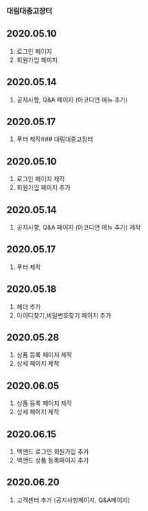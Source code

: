 ### 대림대중고장터
## 2020.05.10
1. 로그인 페이지
2. 회원가입 페이지

## 2020.05.14
1. 공지사항, Q&A 페이지 (아코디언 메뉴 추가)

## 2020.05.17
1. 푸터 제작### 대림대중고장터
## 2020.05.10
1. 로그인 페이지 제작
2. 회원가입 페이지 추가

## 2020.05.14
1. 공지사항, Q&A 페이지 (아코디언 메뉴 추가) 제작

## 2020.05.17
1. 푸터 제작

## 2020.05.18
1. 헤더 추가
2. 아이디찾기,비밀번호찾기 페이지 추가

## 2020.05.28
1. 상품 등록 페이지 제작
2. 상세 페이지 제작

## 2020.06.05
1. 상품 등록 페이지 제작
2. 상세 페이지 제작

## 2020.06.15
1. 백앤드 로그인 회원가입 추가
2. 백앤드 상품 등록페이지 추가


## 2020.06.20
1. 고객센터 추가 (공지사항페이지, Q&A페이지)


